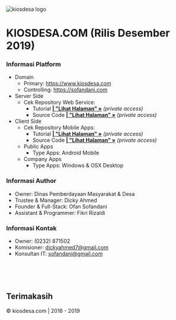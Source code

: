 ![kiosdesa logo](https://i.pinimg.com/564x/c4/17/ad/c417adcccc9ac7b572492ca2bdef46d1.jpg)

# KIOSDESA.COM (Rilis Desember 2019)

### Informasi Platform
- Domain
  - Primary: https://www.kiosdesa.com
  - Controlling: https://sofandani.com
- Server Side
  - Cek Repository Web Service:
    - Tutorial **[| "Lihat Halaman" &raquo;](https://github.com/sofandani/api2/blob/master/README.md)** _(private access)_
    - Source Code **[| "Lihat Halaman" &raquo;](https://github.com/sofandani/api2)** _(private access)_
- Client Side
  - Cek Repository Mobile Apps:
    - Tutorial **[| "Lihat Halaman" &raquo;](https://github.com/sofandani/kiosdesa-mobile/blob/master/README.md)** _(private access)_
    - Source Code **[| "Lihat Halaman" &raquo;](https://github.com/sofandani/kiosdesa-mobile)** _(private access)_
  - Public Apps
    - Type Apps: Android Mobile
  - Company Apps
    - Type Apps: Windows & OSX Desktop
    
### Informasi Author
- Owner: Dinas Pemberdayaan Masyarakat & Desa
- Trustee & Manager: Dicky Ahmed
- Founder & Full-Stack: Ofan Sofandani
- Assistant & Programmer: Fikri Rizaldi

### Informasi Kontak
- Owner: (0232) 871502
- Komisioner: [dickyahmed7@gmail.com](mailto:dickyahmed7@gmail.com)
- Konsultan IT: [sofandani@gmail.com](mailto:sofandani@gmail.com)

  
<br/>
<br/>
<br/>

## Terimakasih
&copy; kiosdesa.com | 2018 - 2019
